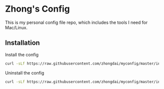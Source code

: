 # Zhong's Config

This is my personal config file repo, which includes the tools I need for Mac/Linux.


## Installation

Install the config

```bash
curl -sLf https://raw.githubusercontent.com/zhongdai/myconfig/master/install.sh | bash
```

Uninstall the config

```bash
curl -sLf https://raw.githubusercontent.com/zhongdai/myconfig/master/install.sh | bash -s -- --uninstall
```

